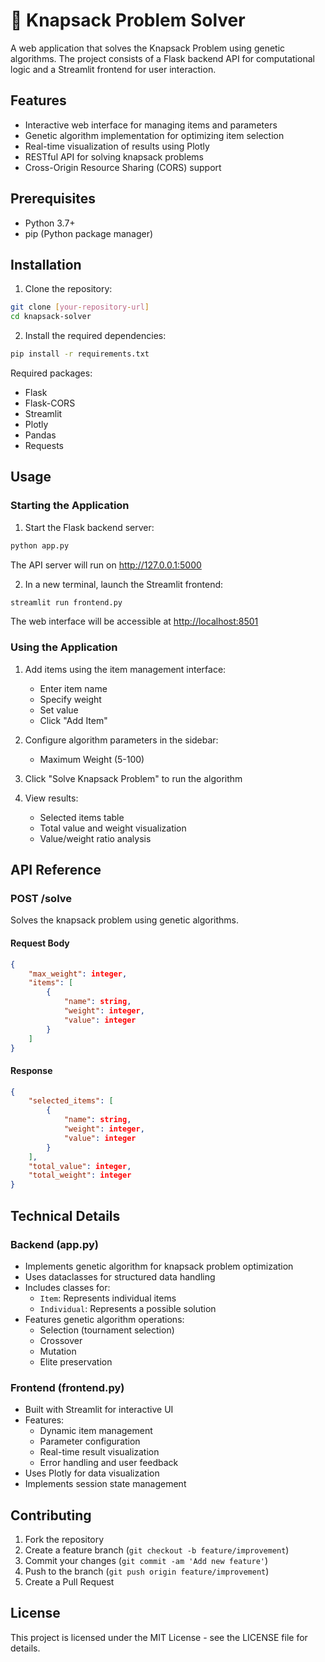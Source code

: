 # 🎒 Knapsack Problem Solver

A web application that solves the Knapsack Problem using genetic algorithms. The project consists of a Flask backend API for computational logic and a Streamlit frontend for user interaction.

## Features

- Interactive web interface for managing items and parameters
- Genetic algorithm implementation for optimizing item selection
- Real-time visualization of results using Plotly
- RESTful API for solving knapsack problems
- Cross-Origin Resource Sharing (CORS) support

## Prerequisites

- Python 3.7+
- pip (Python package manager)

## Installation

1. Clone the repository:

```bash
git clone [your-repository-url]
cd knapsack-solver
```

2. Install the required dependencies:

```bash
pip install -r requirements.txt
```

Required packages:

- Flask
- Flask-CORS
- Streamlit
- Plotly
- Pandas
- Requests

## Usage

### Starting the Application

1. Start the Flask backend server:

```bash
python app.py
```

The API server will run on <http://127.0.0.1:5000>

2. In a new terminal, launch the Streamlit frontend:

```bash
streamlit run frontend.py
```

The web interface will be accessible at <http://localhost:8501>

### Using the Application

1. Add items using the item management interface:
   - Enter item name
   - Specify weight
   - Set value
   - Click "Add Item"

2. Configure algorithm parameters in the sidebar:
   - Maximum Weight (5-100)

3. Click "Solve Knapsack Problem" to run the algorithm

4. View results:
   - Selected items table
   - Total value and weight visualization
   - Value/weight ratio analysis

## API Reference

### POST /solve

Solves the knapsack problem using genetic algorithms.

#### Request Body

```json
{
    "max_weight": integer,
    "items": [
        {
            "name": string,
            "weight": integer,
            "value": integer
        }
    ]
}
```

#### Response

```json
{
    "selected_items": [
        {
            "name": string,
            "weight": integer,
            "value": integer
        }
    ],
    "total_value": integer,
    "total_weight": integer
}
```

## Technical Details

### Backend (app.py)

- Implements genetic algorithm for knapsack problem optimization
- Uses dataclasses for structured data handling
- Includes classes for:
  - `Item`: Represents individual items
  - `Individual`: Represents a possible solution
- Features genetic algorithm operations:
  - Selection (tournament selection)
  - Crossover
  - Mutation
  - Elite preservation

### Frontend (frontend.py)

- Built with Streamlit for interactive UI
- Features:
  - Dynamic item management
  - Parameter configuration
  - Real-time result visualization
  - Error handling and user feedback
- Uses Plotly for data visualization
- Implements session state management

## Contributing

1. Fork the repository
2. Create a feature branch (`git checkout -b feature/improvement`)
3. Commit your changes (`git commit -am 'Add new feature'`)
4. Push to the branch (`git push origin feature/improvement`)
5. Create a Pull Request

## License

This project is licensed under the MIT License - see the LICENSE file for details.
